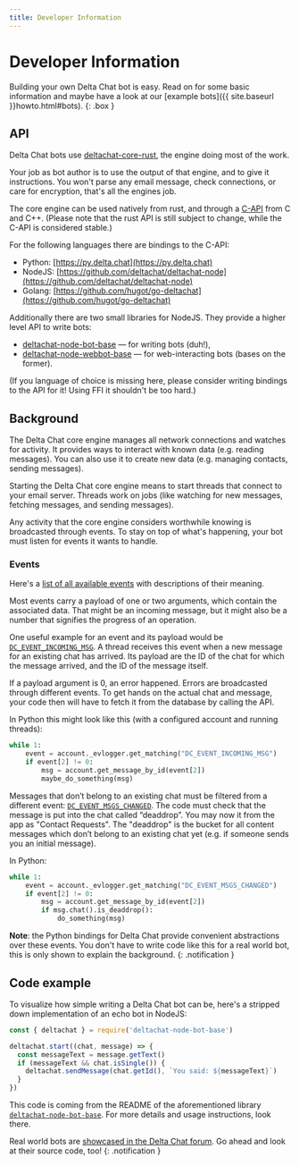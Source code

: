 ```yaml
---
title: Developer Information
---
```


# Developer Information

Building your own Delta Chat bot is easy.
Read on for some basic information and maybe have a look at our [example bots]({{ site.baseurl }}howto.html#bots).
{: .box }

## API

Delta Chat bots use [deltachat-core-rust](https://github.com/deltachat/deltachat-core-rust), the engine doing most of the work.

Your job as bot author is to use the output of that engine, and to give it instructions. You won't parse any email message, check connections, or care for encryption, that's all the engines job.

The core engine can be used natively from rust, and through a [C-API](https://c.delta.chat) from C and C++. (Please note that the rust API is still subject to change, while the C-API is considered stable.)

For the following languages there are bindings to the C-API:
* Python: [https://py.delta.chat](https://py.delta.chat)
* NodeJS: [https://github.com/deltachat/deltachat-node](https://github.com/deltachat/deltachat-node)
* Golang: [https://github.com/hugot/go-deltachat](https://github.com/hugot/go-deltachat)

Additionally there are two small libraries for NodeJS. They provide a higher level API to write bots:
* [deltachat-node-bot-base](https://github.com/deltachat/deltachat-node-bot-base) — for writing bots (duh!),
* [deltachat-node-webbot-base](https://github.com/deltachat/deltachat-node-bot-base) — for web-interacting bots (bases on the former).

(If you language of choice is missing here, please consider writing bindings to the API for it! Using FFI it shouldn't be too hard.)


## Background

The Delta Chat core engine manages all network connections and watches for activity.
It provides ways to interact with known data (e.g. reading messages). You can also use it to create new data (e.g. managing contacts, sending messages).

Starting the Delta Chat core engine means to start threads that connect to your email server.
Threads work on jobs (like watching for new messages, fetching messages, and sending messages).

Any activity that the core engine considers worthwhile knowing is broadcasted through events.
To stay on top of what's happening, your bot must listen for events it wants to handle.

### Events

Here's a [list of all available events](https://c.delta.chat/group__DC__EVENT.html) with descriptions of their meaning.

Most events carry a payload of one or two arguments, which contain the associated data. That might be an incoming message, but it might also be a number that signifies the progress of an operation.

One useful example for an event and its payload would be [`DC_EVENT_INCOMING_MSG`](https://c.delta.chat/group__DC__EVENT.html#ga3f0831ca83189879a2f224b424d8b58f).
A thread receives this event when a new message for an existing chat has arrived.
Its payload are the ID of the chat for which the message arrived, and the ID of the message itself.

If a payload argument is 0, an error happened. Errors are broadcasted through different events.
To get hands on the actual chat and message, your code then will have to fetch it from the database by calling the API.

In Python this might look like this (with a configured account and running threads):
```python
while 1:
    event = account._evlogger.get_matching("DC_EVENT_INCOMING_MSG")
    if event[2] != 0:
        msg = account.get_message_by_id(event[2])
        maybe_do_something(msg)
```

Messages that don’t belong to an existing chat must be filtered from a different event: [`DC_EVENT_MSGS_CHANGED`](https://c.delta.chat/group__DC__EVENT.html#ga0f52cdaad70dd24f7540abda6193cc2d). The code must check that the message is put into the chat called “deaddrop”. You may now it from the app as "Contact Requests". The "deaddrop" is the bucket for all content messages which don’t belong to an existing chat yet (e.g. if someone sends you an initial message).

In Python:

```python
while 1:
    event = account._evlogger.get_matching("DC_EVENT_MSGS_CHANGED")
    if event[2] != 0:
        msg = account.get_message_by_id(event[2])
        if msg.chat().is_deaddrop():
            do_something(msg)
```

**Note**: the Python bindings for Delta Chat provide convenient abstractions over these events. You don't have to write code like this for a real world bot, this is only shown to explain the background.
{: .notification }

## Code example

To visualize how simple writing a Delta Chat bot can be, here's a stripped down implementation of an echo bot in NodeJS:

```javascript
const { deltachat } = require('deltachat-node-bot-base')

deltachat.start((chat, message) => {
  const messageText = message.getText()
  if (messageText && chat.isSingle()) {
    deltachat.sendMessage(chat.getId(), `You said: ${messageText}`)
  }
})
```

This code is coming from the README of the aforementioned library [`deltachat-node-bot-base`](https://github.com/deltachat-bot/deltachat-node-bot-base). For more details and usage instructions, look there.

Real world bots are [showcased in the Delta Chat forum](https://support.delta.chat/c/bots). Go ahead and look at their source code, too!
{: .notification }
